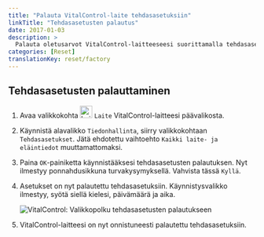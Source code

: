 ```yaml
---
title: "Palauta VitalControl-laite tehdasasetuksiin"
linkTitle: "Tehdasasetusten palautus"
date: 2017-01-03
description: >
  Palauta oletusarvot VitalControl-laitteeseesi suorittamalla tehdasasetusten palautus.
categories: [Reset]
translationKey: reset/factory
---
```

## Tehdasasetusten palauttaminen

1. Avaa valikkokohta <img src="/icons/device.svg" width="25" align="bottom" alt="Laite" /> `Laite` VitalControl-laitteesi päävalikosta.

1. Käynnistä alavalikko `Tiedonhallinta`, siirry valikkokohtaan `Tehdasasetukset`. Jätä ehdotettu vaihtoehto `Kaikki laite- ja eläintiedot` muuttamattomaksi.

1. Paina `OK`-painiketta käynnistääksesi tehdasasetusten palautuksen. Nyt ilmestyy ponnahdusikkuna turvakysymyksellä. Vahvista tässä `Kyllä`.

1. Asetukset on nyt palautettu tehdasasetuksiin. Käynnistysvalikko ilmestyy, syötä siellä kielesi, päivämäärä ja aika.

   ![VitalControl: Valikkopolku tehdasasetusten palautukseen](../images/resetdevice.png "Tehdasasetusten palautus")

6. VitalControl-laitteesi on nyt onnistuneesti palautettu tehdasasetuksiin.
